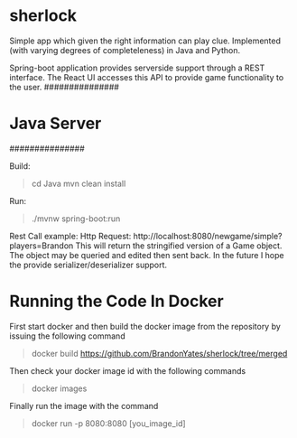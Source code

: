 # sherlock
Simple app which given the right information can play clue. Implemented (with varying degrees of completeleness)
in Java and Python.

Spring-boot application provides serverside support through a REST interface. The React UI accesses this API to provide game functionality to the user. 
###############
# Java Server #
###############

Build:
>cd Java
>mvn clean install

Run: 
>./mvnw spring-boot:run

Rest Call example:
Http Request: http://localhost:8080/newgame/simple?players=Brandon
This will return the stringified version of a Game object. The object may be queried and edited then sent back. In the future I hope the provide serializer/deserializer support.

# Running the Code In Docker

First start docker and then build the docker image from the repository by issuing the following command
>docker build https://github.com/BrandonYates/sherlock/tree/merged

Then check your docker image id with the following commands
>docker images

Finally run the image with the command
>docker run -p 8080:8080 [you_image_id]